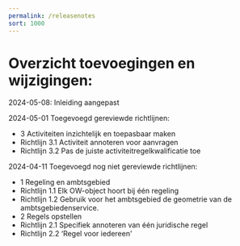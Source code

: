 ```yaml
---
permalink: /releasenotes
sort: 1000
---
```


Overzicht toevoegingen en wijzigingen:
===================

2024-05-08: Inleiding aangepast

2024-05-01 
Toegevoegd gereviewde richtlijnen: 
- 3 Activiteiten inzichtelijk en toepasbaar maken
- Richtlijn 3.1 Activiteit annoteren voor aanvragen
- Richtlijn 3.2 Pas de juiste activiteitregelkwalificatie toe 
  
2024-04-11 
Toegevoegd nog niet gereviewde richtlijnen: 
- 1 Regeling en ambtsgebied
- Richtlijn 1.1 Elk OW-object hoort bij één regeling
- Richtlijn 1.2 Gebruik voor het ambtsgebied de geometrie van de ambtsgebiedenservice.
- 2 Regels opstellen
- Richtlijn 2.1 Specifiek annoteren van één juridische regel
- Richtlijn 2.2 ‘Regel voor iedereen'
